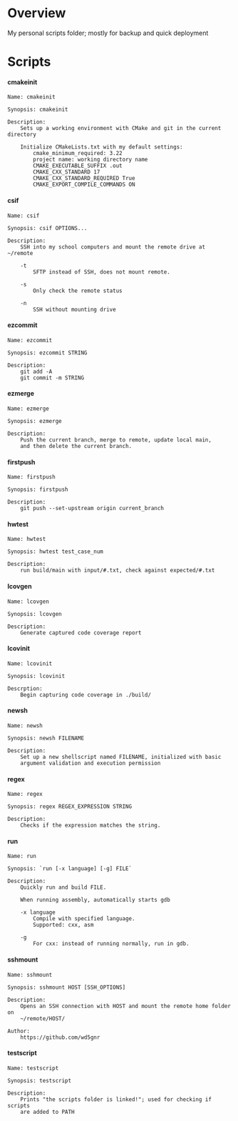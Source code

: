 Overview
========
My personal scripts folder; mostly for backup and quick deployment

Scripts
=======

#### cmakeinit ####
```
Name: cmakeinit

Synopsis: cmakeinit

Description:
    Sets up a working environment with CMake and git in the current directory

    Initialize CMakeLists.txt with my default settings:
        cmake_minimum_required: 3.22
        project name: working directory name
        CMAKE_EXECUTABLE_SUFFIX .out
        CMAKE_CXX_STANDARD 17
        CMAKE_CXX_STANDARD_REQUIRED True
        CMAKE_EXPORT_COMPILE_COMMANDS ON
```

#### csif ####
```
Name: csif

Synopsis: csif OPTIONS...

Description:
    SSH into my school computers and mount the remote drive at ~/remote
    
    -t
        SFTP instead of SSH, does not mount remote.

    -s
        Only check the remote status

    -n
        SSH without mounting drive
```

#### ezcommit ####
```
Name: ezcommit

Synopsis: ezcommit STRING

Description:
    git add -A
    git commit -m STRING
```

#### ezmerge ####
```
Name: ezmerge

Synopsis: ezmerge

Description:
    Push the current branch, merge to remote, update local main,
    and then delete the current branch.
```

#### firstpush ####
```
Name: firstpush

Synopsis: firstpush

Description:
    git push --set-upstream origin current_branch
```

#### hwtest ####
```
Name: hwtest

Synopsis: hwtest test_case_num

Description:
    run build/main with input/#.txt, check against expected/#.txt
```

#### lcovgen ####
```
Name: lcovgen

Synopsis: lcovgen

Description:
    Generate captured code coverage report
```

#### lcovinit ####
```
Name: lcovinit

Synopsis: lcovinit

Descrption:
    Begin capturing code coverage in ./build/
```

#### newsh ####
```
Name: newsh

Synopsis: newsh FILENAME

Description:
    Set up a new shellscript named FILENAME, initialized with basic
    argument validation and execution permission
```

#### regex ####
```
Name: regex

Synopsis: regex REGEX_EXPRESSION STRING

Description:
    Checks if the expression matches the string.
```

#### run ####
```
Name: run

Synopsis: `run [-x language] [-g] FILE`

Description:
    Quickly run and build FILE.

    When running assembly, automatically starts gdb

    -x language
        Compile with specified language.
        Supported: cxx, asm

    -g
        For cxx: instead of running normally, run in gdb.
```

#### sshmount ####
```
Name: sshmount

Synopsis: sshmount HOST [SSH_OPTIONS]

Description:
    Opens an SSH connection with HOST and mount the remote home folder on
    ~/remote/HOST/

Author:
    https://github.com/wd5gnr
```

#### testscript ####
```
Name: testscript

Synopsis: testscript

Description:
    Prints "the scripts folder is linked!"; used for checking if scripts
    are added to PATH
```
